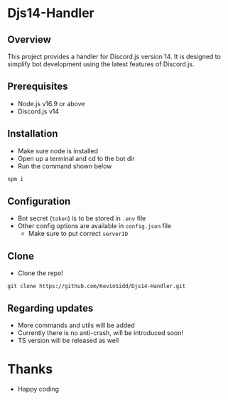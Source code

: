 # Djs14-Handler

## Overview
This project provides a handler for Discord.js version 14. It is designed to simplify bot development using the latest features of Discord.js.

## Prerequisites
- Node.js v16.9 or above
- Discord.js v14

## Installation
- Make sure node is installed
- Open up a terminal and cd to the bot dir
- Run the command shown below
```bash
npm i
```

## Configuration
- Bot secret (`token`) is to be stored in `.env` file
- Other config options are available in `config.json` file
  - Make sure to put correct `serverID`

## Clone
- Clone the repo!
```
git clone https://github.com/KevinSidd/Djs14-Handler.git
```

## Regarding updates
- More commands and utils will be added
- Currently there is no anti-crash, will be introduced soon!
- TS version will be released as well

# Thanks
- Happy coding
